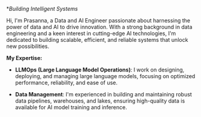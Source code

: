 
**Building Intelligent Systems*

Hi, I'm Prasanna, a Data and AI Engineer passionate about harnessing the power of data and AI to drive innovation. With a strong background in data engineering and a keen interest in cutting-edge AI technologies, I'm dedicated to building scalable, efficient, and reliable systems that unlock new possibilities.

**My Expertise:**

- **LLMOps (Large Language Model Operations)**: I work on designing, deploying, and managing large language models, focusing on optimized performance, reliability, and ease of use.

- **Data Management**: I'm experienced in building and maintaining robust data pipelines, warehouses, and lakes, ensuring high-quality data is available for AI model training and inference.


<!---
prazevj/prazevj is a ✨ special ✨ repository because its `README.md` (this file) appears on your GitHub profile.
You can click the Preview link to take a look at your changes.
--->
